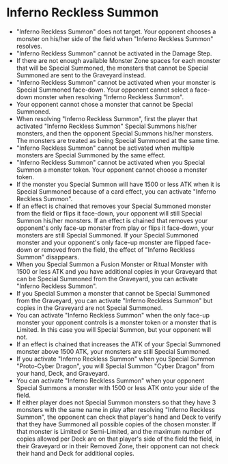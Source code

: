 # Inferno Reckless Summon

*   "Inferno Reckless Summon" does not target. Your opponent chooses a monster on his/her side of the field when "Inferno Reckless Summon" resolves.
*   "Inferno Reckless Summon" cannot be activated in the Damage Step.
*   If there are not enough available Monster Zone spaces for each monster that will be Special Summoned, the monsters that cannot be Special Summoned are sent to the Graveyard instead.
*   "Inferno Reckless Summon" cannot be activated when your monster is Special Summoned face-down. Your opponent cannot select a face-down monster when resolving "Inferno Reckless Summon".
*   Your opponent cannot chose a monster that cannot be Special Summoned.
*   When resolving "Inferno Reckless Summon", first the player that activated "Inferno Reckless Summon" Special Summons his/her monsters, and then the opponent Special Summons his/her monsters. The monsters are treated as being Special Summoned at the same time.
*   "Inferno Reckless Summon" cannot be activated when multiple monsters are Special Summoned by the same effect.
*   "Inferno Reckless Summon" cannot be activated when you Special Summon a monster token. Your opponent cannot choose a monster token.
*   If the monster you Special Summon will have 1500 or less ATK when it is Special Summoned because of a card effect, you can activate "Inferno Reckless Summon".
*   If an effect is chained that removes your Special Summoned monster from the field or flips it face-down, your opponent will still Special Summon his/her monsters. If an effect is chained that removes your opponent's only face-up monster from play or flips it face-down, your monsters are still Special Summoned. If your Special Summoned monster and your opponent's only face-up monster are flipped face-down or removed from the field, the effect of "Inferno Reckless Summon" disappears.
*   When you Special Summon a Fusion Monster or Ritual Monster with 1500 or less ATK and you have additional copies in your Graveyard that can be Special Summoned from the Graveyard, you can activate "Inferno Reckless Summon".
*   If you Special Summon a monster that cannot be Special Summoned from the Graveyard, you can activate "Inferno Reckless Summon" but copies in the Graveyard are not Special Summoned.
*   You can activate "Inferno Reckless Summon" when the only face-up monster your opponent controls is a monster token or a monster that is Limited. In this case you will Special Summon, but your opponent will not.
*   If an effect is chained that increases the ATK of your Special Summoned monster above 1500 ATK, your monsters are still Special Summoned.
*   If you activate "Inferno Reckless Summon" when you Special Summon "Proto-Cyber Dragon", you will Special Summon "Cyber Dragon" from your hand, Deck, and Graveyard.
*   You can activate "Inferno Reckless Summon" when your opponent Special Summons a monster with 1500 or less ATK onto your side of the field.
*   If either player does not Special Summon monsters so that they have 3 monsters with the same name in play after resolving "Inferno Reckless Summon", the opponent can check that player's hand and Deck to verify that they have Summoned all possible copies of the chosen monster. If that monster is Limited or Semi-Limited, and the maximum number of copies allowed per Deck are on that player's side of the field the field, in their Graveyard or in their Removed Zone, their opponent can not check their hand and Deck for additional copies.
